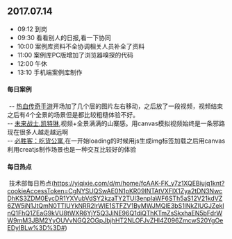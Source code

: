 ## 2017.07.14
* 09:12 到岗
* 09:30 看看别人的日报,看一下协同
* 10:00 案例库资料不全协调相关人员补全了资料
* 11:00 案例库PC版增加了浏览器嗅探的代码
* 12:00 午休
* 13:10 手机端案例库制作






#### 每日案例
  -- [热血传奇手游](https://mir2.1pix.cn/index_wx.html)开场加了几个层的图片左右移动，之后放了一段视频，视频结束之后有4个全景的场景但是都比较粗糙体验不好。<br/>
  -- [未来战士.凯特琳](http://lol.qq.com/m/act/a20170523caitlyn/index.html),视频+全景满满的山寨感。用canvas模拟视频始终是一条邪路现在很多人越走越远啊<br/>
  -- [必胜客：吃货公寓](http://case.heymeo.com/allsite/bsz_517/),在一开始loading的时候用js生成img标签加载之后用canvas利用creatjs制作场景也是一种交互比较好的体验<br/>
#### 每日热点
  技术部每日热点(https://yiqixie.com/d/m/home/fcAAK-FK_y7z1XQEBiujq1knt?cookieAccessToken=CgNYSUQSwAE0N1pKR09INTAtVXFlX1Zya2tDN3NwcDhKS3ZDM0EycDR1YXVubVdSY2kzaTY2TUl3enpIaWF6STh5aS12V21kdVZ6ZW5jN1JtQmN0TTlUYkNRR2lrWlE1STFZV1ByMWJMQlE3bS1lNkZlUGJZeklnQ1FhQ1ZEaG9kVU8tWXR6YjY5Q3JiNE96Q1diQThKTmZsSkxhaEN5bFdrWW9mM3JBM2YyOUVvNGQ2OGpJbjhHT2NLOFJvZHl4Z096ZmcwS20YgOeEDyIBLw%3D%3D#)

